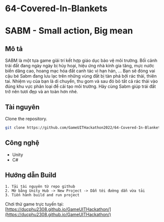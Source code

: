 # 64-Covered-In-Blankets
# SABM - Small action, Big mean 
## Mô tả
SABM là một tựa game giải trí kết hợp giáo dục bảo vệ môi trường. Bối cảnh trái đất đang ngày ngày bị hủy hoại, hiệu ứng nhà kính gia tăng, mực nước biển dâng cao, hoang mạc hóa đất canh tác vì hạn hán, ...
Bạn sẽ đóng vai cậu bé Sabm đang lưu lạc trên những vùng đất bị tàn phá bởi rác thải, thiên tai. Nhiệm vụ của bạn là di chuyển, thu gom và sau đó bỏ tất cả rác thải vào đúng khu vực phân loại để cải tạo môi trường. Hãy cùng Sabm giúp trái đất trở nên tươi đẹp và an toàn hơn nhé.
## Tài nguyên
Clone the repository.

```bash
git clone https://github.com/GameUITHackathon2022/64-Covered-In-Blankets.git
```
## Công nghệ
 -  Unity
 -  C#
## Hướng dẫn Build
    1. Tải tài nguyên từ repo github
    2. Mở bằng Unity Hub -> New Project -> Dẫn tới đường dẫn vừa tải
    3. Tiến hành build and run project 
Chơi thử game trực tuyến tại: [https://ducphu2308.github.io/GameUITHackathon/](https://ducphu2308.github.io/GameUITHackathon/) 
